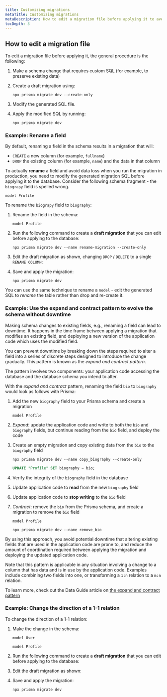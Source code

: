 ```yaml
---
title: Customizing migrations
metaTitle: Customizing migrations
metaDescription: How to edit a migration file before applying it to avoid data loss in production.
tocDepth: 3
---
```


## How to edit a migration file

To edit a migration file before applying it, the general procedure is the following:

1. Make a schema change that requires custom SQL (for example, to preserve existing data)
1. Create a draft migration using:

   ```terminal
   npx prisma migrate dev --create-only
   ```

1. Modify the generated SQL file.
1. Apply the modified SQL by running:

   ```terminal
   npx prisma migrate dev
   ```

### Example: Rename a field

By default, renaming a field in the schema results in a migration that will:

- `CREATE` a new column (for example, `fullname`)
- `DROP` the existing column (for example, `name`) and the data in that column

To actually **rename** a field and avoid data loss when you run the migration in production, you need to modify the generated migration SQL before applying it to the database. Consider the following schema fragment - the `biograpy` field is spelled wrong.

```prisma highlight=3;normal;
model Profile
```

To rename the `biograpy` field to `biography`:

1. Rename the field in the schema:

   ```prisma highlight=3;delete|4;add;
   model Profile
   ```

1. Run the following command to create a **draft migration** that you can edit before applying to the database:

   ```terminal
   npx prisma migrate dev --name rename-migration --create-only
   ```

1. Edit the draft migration as shown, changing `DROP` / `DELETE` to a single `RENAME COLUMN`:

1. Save and apply the migration:

   ```terminal
   npx prisma migrate dev
   ```

You can use the same technique to rename a `model` - edit the generated SQL to _rename_ the table rather than drop and re-create it.

### Example: Use the expand and contract pattern to evolve the schema without downtime

Making schema changes to existing fields, e.g., renaming a field can lead to downtime. It happens in the time frame between applying a migration that modifies an existing field, and deploying a new version of the application code which uses the modified field.

You can prevent downtime by breaking down the steps required to alter a field into a series of discrete steps designed to introduce the change gradually. This pattern is known as the _expand and contract pattern_.

The pattern involves two components: your application code accessing the database and the database schema you intend to alter.

With the _expand and contract_ pattern, renaming the field `bio` to `biography` would look as follows with Prisma:

1. Add the new `biography` field to your Prisma schema and create a migration

   ```prisma highlight=4;add;
   model Profile
   ```

2. _Expand_: update the application code and write to both the `bio` and `biography` fields, but continue reading from the `bio` field, and deploy the code
3. Create an empty migration and copy existing data from the `bio` to the `biography` field

   ```terminal
   npx prisma migrate dev --name copy_biography --create-only
   ```

   ```sql file=prisma/migrations/20210420000000_copy_biography/migration.sql
   UPDATE "Profile" SET biography = bio;
   ```

4. Verify the integrity of the `biography` field in the database
5. Update application code to **read** from the new `biography` field
6. Update application code to **stop writing** to the `bio` field
7. _Contract_: remove the `bio` from the Prisma schema, and create a migration to remove the `bio` field

   ```prisma highlight=3;delete;
   model Profile
   ```

   ```terminal
   npx prisma migrate dev --name remove_bio
   ```

By using this approach, you avoid potential downtime that altering existing fields that are used in the application code are prone to, and reduce the amount of coordination required between applying the migration and deploying the updated application code.

Note that this pattern is applicable in any situation involving a change to a column that has data and is in use by the application code. Examples include combining two fields into one, or transforming a `1:n` relation to a `m:n` relation.

To learn more, check out the Data Guide article on [the expand and contract pattern](https://www.prisma.io/dataguide/types/relational/expand-and-contract-pattern)

### Example: Change the direction of a 1-1 relation

To change the direction of a 1-1 relation:

1. Make the change in the schema:

   ```prisma
   model User

   model Profile
   ```

1. Run the following command to create a **draft migration** that you can edit before applying to the database:

1. Edit the draft migration as shown:

1. Save and apply the migration:

   ```terminal
   npx prisma migrate dev
   ```
